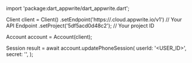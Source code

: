 import 'package:dart_appwrite/dart_appwrite.dart';

Client client = Client()
    .setEndpoint('https://<REGION>.cloud.appwrite.io/v1') // Your API Endpoint
    .setProject('5df5acd0d48c2'); // Your project ID

Account account = Account(client);

Session result = await account.updatePhoneSession(
    userId: '<USER_ID>',
    secret: '<SECRET>',
);
